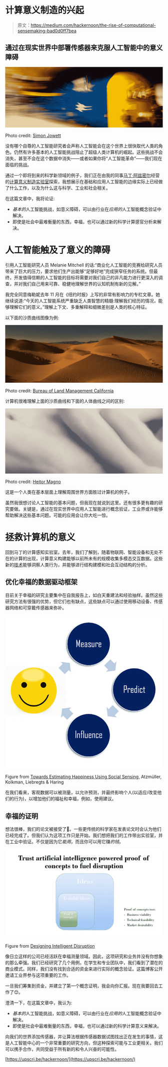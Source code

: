 # 计算意义制造的兴起

> 原文：<https://medium.com/hackernoon/the-rise-of-computational-sensemaking-bad0d0ff7bea>

## 通过在现实世界中部署传感器来克服人工智能中的意义障碍

![](img/b86343ac2658c6f4acea4357bd09340f.png)

Photo credit: [Simon Jowett](https://www.flickr.com/photos/sjpowermac/)

没有哪个自尊的人工智能研究者会声称人工智能会在这个世界上很快取代人类的角色。仍然有许多基本的人工智能挑战阻止了超级人类计算机的崛起。这些挑战不会消失，甚至不会在这个数据中消失——或者如果你将“人工智能革命”——我们现在面临的挑战。

通过一个即将到来的科学新领域的例子，我们正在由我的同事[马丁·阿兹密尔](https://www.linkedin.com/in/martin-atzmueller-79b281b/)经营的[计算意义制造实验室](http://www.cslab.cc/)探索，我想展示在基础和应用人工智能的边缘实际上已经做了什么工作，以及为什么这与科学、工业和社会相关。

在这篇文章中，我将论证:

*   *基本的*人工智能挑战，如意义障碍，可以由行业在*应用的*人工智能概念验证中解决。
*   即使是社会中最难衡量的东西，幸福，也可以通过新的科学计算感官分析来解决。

# 人工智能触及了意义的障碍

引用人工智能研究人员 Melanie Mitchell 的话:“商业化人工智能的竞赛给研究人员带来了巨大的压力，要求他们生产出能够“足够好地”完成狭窄任务的系统。但最终，开发值得信赖的人工智能的目标将需要对我们自己的非凡能力进行更深入的调查，并对我们自己用来可靠、稳健地理解世界的认知机制有新的见解。”

我完全同意梅勒妮去年 11 月在《纽约时报》上写的非常有影响力的专栏文章。她继续说道:“今天的人工智能系统严重缺乏人类智慧的精髓:理解我们经历的情况，能够理解它们的意义。”理解上下文、多重解释和细微差别是人类的核心特征。

以下面的沙质曲线图像为例:

![](img/aa9a5a58f2dffe502647856b0250877c.png)

Photo credit: [Bureau of Land Management California](https://www.flickr.com/photos/blmcalifornia/)

计算机很难理解上面的沙质曲线和下面的人体曲线之间的区别:

![](img/090ce726b4db77880e005074cee90b7a.png)

Photo credit: [Heitor Magno](https://www.flickr.com/photos/heitorm/)

这是一个人类在基本层面上理解周围世界方面胜过计算机的例子。

虽然我很想讨论人工智能的基本问题，但我现在就说到这里。还有很多更有趣的研究要做。关键是，通过在现实世界中应用人工智能进行概念验证，工业界或许能够帮助解决这些基本问题。可能的应用会让你大吃一惊。

# 拯救计算机的意义

回到马丁的计算感知实验室。去年，我们了解到，随着物联网、智能设备和无处不在的计算的出现，计算意义构建能够以前所未有的规模收集多模态交互数据。这些新的[技术](https://hackernoon.com/tagged/technologies)能够洞察人类行为，并能够进行结构建模和社会互动结构的分析。

## 优化幸福的数据驱动框架

目前关于幸福的研究主要集中在自我报告上，如白天重建法和经验抽样。虽然这些研究方法有很强的优势，但它们也有缺点，这些缺点可以通过使用移动设备、传感器网络和可穿戴传感器来弥补。

![](img/aa61192090aa888ae8729996516e55ad.png)

Figure from [Towards Estimating Happiness Using Social Sensing,](https://pdfs.semanticscholar.org/f414/88f1c25ad56ef60e445e39a519ed52bdaf6c.pdf) Atzmüller, Kolkman, Liebregts & Haring

在我们看来，客观数据可以被测量，以允许预测，并最终影响个人(以适应/改变他们的行为)，以增加他们的福祉和幸福，例如，使用建议。

## 幸福的证明

想法很棒，我们的论文被接受了🎉。一些更传统的科学家在发表论文时会认为他们已经完成了。但我们认为这项工作只是开始。我们想把我们的工作带出实验室，并在工业中验证。不仅是因为它*能用*，而且你可以用它赚*的钱*。

![](img/50a8bd1aafa6dbd3babcd2e2ce6093ee.png)

Figure from [Designing Intelligent Disruption](/datadriveninvestor/designing-intelligent-disruption-e44770e2ccf0)

像日立这样的公司已经活跃在幸福测量领域。因此，这项研究和业务并没有你想象的那么牵强。我们已经研究了几个用例，在学生和专业团队中，我们看到了潜在的商业模式。同样，我们没有找到合适的资金来进行实际的概念验证。这篇博客公开邀请工业界参与这项重要的工作。

一旦我们筹集到资金，并建立了第一个概念证明，我会向你汇报。现在我要回去工作了😊。

澄清一下，在这篇文章中，我认为:

*   *基本的*人工智能挑战，如意义障碍，可以由行业在*应用的*人工智能概念验证中解决。
*   即使是社会中最难衡量的东西，幸福，也可以通过新的科学计算意义来解决。

向我们的世界添加传感器，并让算法根据传感器数据试图找出正在发生的事情，这是人工智能中心的一个非常重要的研究方向，但这种探索可能与工业更相关。我们可以携手合作，共同受益于所有新的和令人兴奋的可能性。

[https://upscri.be/hackernoon/](https://upscri.be/hackernoon/)